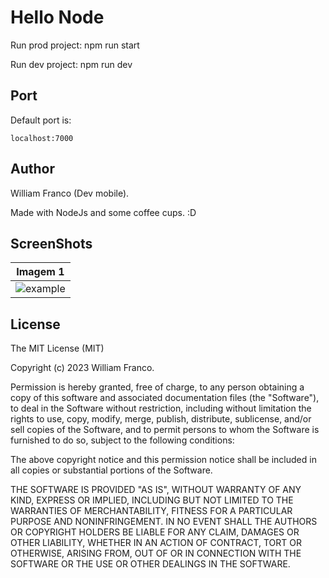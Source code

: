 # Hello Node

Run prod project: npm run start

Run dev project: npm run dev

## Port

Default port is: 

```
localhost:7000
```

## Author

William Franco (Dev mobile).

Made with NodeJs and some coffee cups. :D

## ScreenShots

| Imagem 1 |
|----------|
| ![example](screenshots/screen_1.png) |

## License

The MIT License (MIT)

Copyright (c) 2023 William Franco.

Permission is hereby granted, free of charge, to any person obtaining a copy of this software and associated documentation files (the "Software"), to deal in the Software without restriction, including without limitation the rights to use, copy, modify, merge, publish, distribute, sublicense, and/or sell copies of the Software, and to permit persons to whom the Software is furnished to do so, subject to the following conditions:

The above copyright notice and this permission notice shall be included in all copies or substantial portions of the Software.

THE SOFTWARE IS PROVIDED "AS IS", WITHOUT WARRANTY OF ANY KIND, EXPRESS OR IMPLIED, INCLUDING BUT NOT LIMITED TO THE WARRANTIES OF MERCHANTABILITY, FITNESS FOR A PARTICULAR PURPOSE AND NONINFRINGEMENT. IN NO EVENT SHALL THE AUTHORS OR COPYRIGHT HOLDERS BE LIABLE FOR ANY CLAIM, DAMAGES OR OTHER LIABILITY, WHETHER IN AN ACTION OF CONTRACT, TORT OR OTHERWISE, ARISING FROM, OUT OF OR IN CONNECTION WITH THE SOFTWARE OR THE USE OR OTHER DEALINGS IN THE SOFTWARE.
